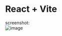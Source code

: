 # React + Vite

screenshot: <br>
![image](https://github.com/user-attachments/assets/f6d8a539-0d55-4fcb-91a2-bce4dbc86fb1)

